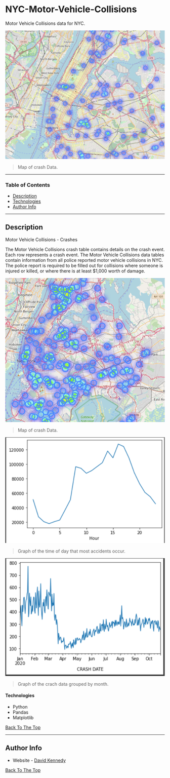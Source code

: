 # NYC-Motor-Vehicle-Collisions
Motor Vehicle Collisions data for NYC.



![Graph 1](https://github.com/dekennedy/NYC-Motor-Vehicle-Collisions/blob/main/Map%201.PNG)
> Map of crash Data.





---

### Table of Contents

- [Description](#description)
- [Technologies](#Technologies)
- [Author Info](#author-info)

---

## Description
Motor Vehicle Collisions - Crashes

The Motor Vehicle Collisions crash table contains details on the crash event. Each row represents a crash event. The Motor Vehicle Collisions data tables contain information from all police reported motor vehicle collisions in NYC. The police report is required to be filled out for collisions where someone is injured or killed, or where there is at least $1,000 worth of damage.



![Graph 2](https://github.com/dekennedy/NYC-Motor-Vehicle-Collisions/blob/main/Map%202.PNG)
> Map of crash Data.


![Graph 3](https://github.com/dekennedy/NYC-Motor-Vehicle-Collisions/blob/main/Crash%20Graph%20Time%20of%20Day.PNG)
> Graph of the time of day that most accidents occur.

![Graph 4](https://github.com/dekennedy/NYC-Motor-Vehicle-Collisions/blob/main/Crash%20Graph%20by%20Month.PNG)
> Graph of the crach data grouped by month. 




#### Technologies

- Python
- Pandas
- Matplotlib

[Back To The Top](#NYC-Motor-Vehicle-Collisions)

---

## Author Info

- Website - [David Kennedy](https://linkedin.com/in/david-e-kennedy)

[Back To The Top](#NYC-Motor-Vehicle-Collisions)
